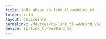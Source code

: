 ```yaml
---
title: Info about tp-link_tl-wa901nd_v3
folder: info
layout: deviceinfo
permalink: /devices/tp-link_tl-wa901nd_v3/
device: tp-link_tl-wa901nd_v3
---
```

